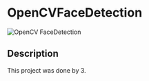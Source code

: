 # OpenCVFaceDetection

![OpenCV FaceDetection](doc/cover.gif)

## Description
This project was done by 3. 

